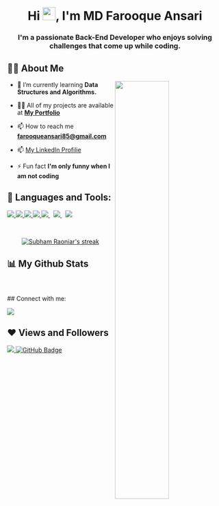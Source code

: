 <h1 align="center">Hi <img src="https://raw.githubusercontent.com/MartinHeinz/MartinHeinz/master/wave.gif" width="30px">, I'm MD Farooque Ansari</h1>
<h3 align="center">I'm a passionate Back-End Developer who enjoys solving challenges that come up while coding.</h3>

## 🙋‍♂️ About Me

<img width="50%" src="https://myglobalcv.com/wp-content/uploads/2020/04/hello.gif" align="right"/>

<!-- - 🔭 I’m currently working on **[Covid-19 Tracker](https://covid-19-tracker-e4bda.web.app/)** -->

- 🌱 I’m currently learning **Data Structures and Algorithms.**

<!-- - 👯 I’m looking to collaborate on **OpenSource Projects** -->

- 👨‍💻 All of my projects are available at **[My Portfolio](https://farooque-portfolio.netlify.app/)**

- 📫 How to reach me **farooqueansari85@gmail.com**
- 📫 [My LinkedIn Profilie](https://www.linkedin.com/in/mdfarooque786/)
- ⚡ Fun fact **I'm only funny when I am not coding**

## 🚀 Languages and Tools:

<p align="left"> 
    <a href="https://www.java.com" target="_blank"> <img src="https://img.icons8.com/color/48/000000/java-coffee-cup-logo.png"/> </a>
    <a href="https://developer.mozilla.org/en-US/docs/Web/JavaScript" target="_blank"> <img src="https://img.icons8.com/color/48/000000/javascript.png"/> </a> 
    <a href="https://www.w3.org/html/" target="_blank"> <img src="https://img.icons8.com/color/48/000000/html-5.png"/> </a> 
    <a href="https://www.w3schools.com/css/" target="_blank"> <img src="https://img.icons8.com/color/48/000000/css3.png"/> </a> 
    <a style="padding-right:8px;" href="https://nodejs.org" target="_blank"> <img src="https://img.icons8.com/color/48/000000/nodejs.png"/> </a> 
    <a style="padding-right:8px;" href="https://www.mysql.com/" target="_blank"> <img src="https://img.icons8.com/fluent/50/000000/mysql-logo.png"/> </a>
    <a href="https://git-scm.com/" target="_blank"> <img src="https://img.icons8.com/color/48/000000/git.png"/> </a> 
</p>

<br/>

<p align="center">
    <a href="https://github.com/mrFarooque/github-readme-streak-stats">
        <img title="🔥 Get streak stats for your profile at git.io/streak-stats" alt="Subham Raoniar's streak" src="https://github-readme-streak-stats.herokuapp.com/?user=mrFarooque&theme=black-ice&hide_border=true&stroke=0000&background=060A0CD0"/>
    </a>
</p>

## 📊 My Github Stats

  <br/>
    <a href="https://github.com/mrFarooque/github-readme-stats"><img alt="" src="https://github-readme-stats.vercel.app/api?username=mrFarooque&show_icons=true&count_private=true&theme=react&hide_border=true&bg_color=0D1117" /></a>
  <a href="https://github.com/mrFarooque/github-readme-stats"><img alt="" src="https://github-readme-stats.vercel.app/api/top-langs/?username=mrFarooque&langs_count=8&count_private=true&layout=compact&theme=react&hide_border=true&bg_color=0D1117" /></a>
  <br/>
## Connect with me:

<p align="left">

<a href = "https://www.linkedin.com/in/mdfarooque786/"><img src="https://img.icons8.com/fluent/48/000000/linkedin.png"/></a>

</p>

## ❤ Views and Followers

<a href="#">
    <img src="https://komarev.com/ghpvc/?username=mrFarooque">
</a>
<a href="https://github.com/mrFarooque?tab=followers"><img src="https://img.shields.io/github/followers/mrFarooque?label=Followers&style=social" alt="GitHub Badge"></a>

